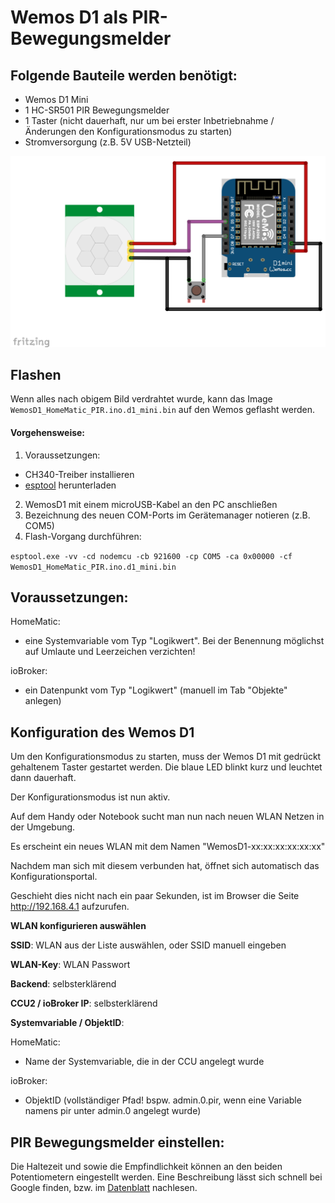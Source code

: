# Wemos D1 als PIR-Bewegungsmelder  

## Folgende Bauteile werden benötigt:
- Wemos D1 Mini
- 1 HC-SR501 PIR Bewegungsmelder
- 1 Taster (nicht dauerhaft, nur um bei erster Inbetriebnahme / Änderungen den Konfigurationsmodus zu starten)
- Stromversorgung (z.B. 5V USB-Netzteil)

![Anschlussplan](Images/wire.png)
## Flashen
Wenn alles nach obigem Bild verdrahtet wurde, kann das Image `WemosD1_HomeMatic_PIR.ino.d1_mini.bin` auf den Wemos geflasht werden.

#### Vorgehensweise:
1. Voraussetzungen:
  - CH340-Treiber installieren
  - [esptool](https://github.com/igrr/esptool-ck/releases) herunterladen
2. WemosD1 mit einem microUSB-Kabel an den PC anschließen
3. Bezeichnung des neuen COM-Ports im Gerätemanager notieren (z.B. COM5)
4. Flash-Vorgang durchführen: 

  `esptool.exe -vv -cd nodemcu -cb 921600 -cp COM5 -ca 0x00000 -cf WemosD1_HomeMatic_PIR.ino.d1_mini.bin`

## Voraussetzungen: 
HomeMatic:
  - eine Systemvariable vom Typ "Logikwert". Bei der Benennung möglichst auf Umlaute und Leerzeichen verzichten!
  
ioBroker:
  - ein Datenpunkt vom Typ "Logikwert" (manuell im Tab "Objekte" anlegen)

## Konfiguration des Wemos D1
Um den Konfigurationsmodus zu starten, muss der Wemos D1 mit gedrückt gehaltenem Taster gestartet werden.
Die blaue LED blinkt kurz und leuchtet dann dauerhaft. 

Der Konfigurationsmodus ist nun aktiv.

Auf dem Handy oder Notebook sucht man nun nach neuen WLAN Netzen in der Umgebung. 

Es erscheint ein neues WLAN mit dem Namen "WemosD1-xx:xx:xx:xx:xx:xx"

Nachdem man sich mit diesem verbunden hat, öffnet sich automatisch das Konfigurationsportal.

Geschieht dies nicht nach ein paar Sekunden, ist im Browser die Seite http://192.168.4.1 aufzurufen.

**WLAN konfigurieren auswählen**

**SSID**: WLAN aus der Liste auswählen, oder SSID manuell eingeben

**WLAN-Key**: WLAN Passwort

**Backend**: selbsterklärend

**CCU2 / ioBroker IP**: selbsterklärend

**Systemvariable / ObjektID**: 

HomeMatic:
  - Name der Systemvariable, die in der CCU angelegt wurde
  
ioBroker:
  - ObjektID (vollständiger Pfad! bspw. admin.0.pir, wenn eine Variable namens pir unter admin.0 angelegt wurde)
  
  
## PIR Bewegungsmelder einstellen:
Die Haltezeit und sowie die Empfindlichkeit können an den beiden Potentiometern eingestellt werden.
Eine Beschreibung lässt sich schnell bei Google finden, bzw. im [Datenblatt](https://www.mpja.com/download/31227sc.pdf) nachlesen.

